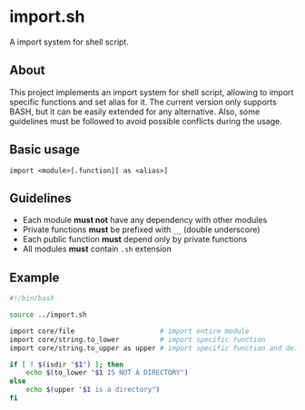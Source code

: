 # import.sh
A import system for shell script.

## About
This project implements an import system for shell script, allowing to import specific functions and set alias for it. The current version only supports BASH, but it can be easily extended for any alternative. Also, some guidelines must be followed to avoid possible conflicts during the usage.

## Basic usage
```import <module>[.function][ as <alias>]```

## Guidelines
- Each module **must not** have any dependency with other modules
- Private functions **must** be prefixed with ```__``` (double underscore)
- Each public function **must** depend only by private functions
- All modules **must** contain ``.sh`` extension

## Example

```sh
#!/bin/bash

source ../import.sh

import core/file                     # import entire module
import core/string.to_lower          # import specific function
import core/string.to_upper as upper # import specific function and define an alias

if [ ! $(isdir "$1") ]; then
    echo $(to_lower "$1 IS NOT A DIRECTORY")
else
    echo $(upper "$1 is a directory")
fi

```
